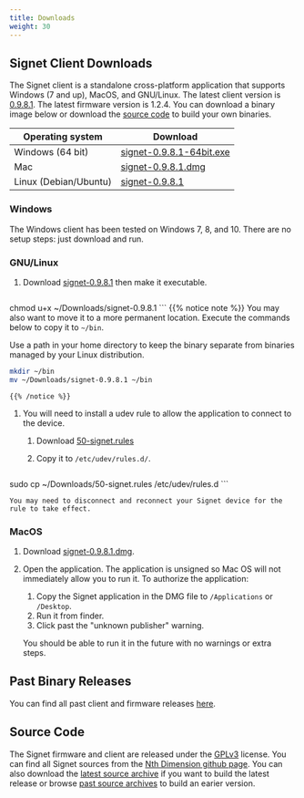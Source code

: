 ```yaml
---
title: Downloads
weight: 30
---
```


## Signet Client Downloads

The Signet client is a standalone cross-platform application that supports Windows (7 and up), MacOS, and GNU/Linux. The latest client version is [0.9.8.1](/signet/release-notes/signet-client-0.9.8-notes).  The latest firmware version is 1.2.4. You can download a binary image below or download the [source code](#source-code) to build your own binaries.

Operating system      | Download
----------------------|---------------
Windows (64 bit)      | [signet-0.9.8.1-64bit.exe](https://nthdimtech.com/downloads/signet-releases/0.9.8/windows/signet-0.9.8.1-64bit.exe)
Mac                   | [signet-0.9.8.1.dmg](https://nthdimtech.com/downloads/signet-releases/0.9.8/macos/signet-0.9.8.1.dmg)
Linux (Debian/Ubuntu) | [signet-0.9.8.1](https://nthdimtech.com/downloads/signet-releases/0.9.8/gnu-linux/signet-0.9.8.1)

### Windows

The Windows client has been tested on Windows 7, 8, and 10. There are no setup steps: just download and run.

### GNU/Linux

1. Download
[signet-0.9.8.1](https://nthdimtech.com/downloads/signet-releases/0.9.8/gnu-linux/signet-0.9.8.1)
then make it executable.

	```bash
chmod u+x ~/Downloads/signet-0.9.8.1
	```
	{{% notice note %}}
You may also want to move it to a more permanent location. Execute the commands below to copy
it to `~/bin`.

Use a path in your home directory to keep the binary separate from binaries managed by
your Linux distribution.

```bash
mkdir ~/bin
mv ~/Downloads/signet-0.9.8.1 ~/bin
```
	{{% /notice %}}

1. You will need to install a udev
rule to allow the application to connect to the device.

	1. Download [50-signet.rules](https://nthdimtech.com/downloads/signet-releases/0.9.8/gnu-linux/50-signet.rules)
	1. Copy it to `/etc/udev/rules.d/`.

		```bash
sudo cp ~/Downloads/50-signet.rules /etc/udev/rules.d
		```

	You may need to disconnect and reconnect your Signet device for the rule to take effect.

### MacOS

1. Download [signet-0.9.8.1.dmg](https://nthdimtech.com/downloads/signet-releases/0.9.8/macos/signet-0.9.8.1.dmg).
1. Open the application.
	The application is unsigned so Mac OS will not immediately allow you to run it. To authorize the application:
	1. Copy the Signet application in the DMG file to `/Applications` or `/Desktop`.
	1. Run it from finder.
	1. Click past the "unknown publisher" warning.

	You should be able to run it in the future 
	with no warnings or extra steps.

## Past Binary Releases

You can find all past client and firmware releases [here](https://nthdimtech.com/downloads/signet-releases).

## Source Code

The Signet firmware and client are released under the [GPLv3](https://www.gnu.org/licenses/gpl.txt) license. You can find all Signet sources from the [Nth Dimension github page](https://www.github.com/nthdimtech). You can also download the [latest source archive](https://nthdimtech.com/downloads/signet-releases/sources/signet-desktop-client-0.9.8.1.tar.bz2) if you want to build the latest release or browse [past source archives](https://nthdimtech.com/downloads/signet-releases/sources/) to build an earier version.
